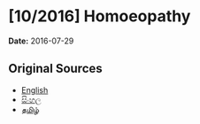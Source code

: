 # [10/2016] Homoeopathy

**Date:** 2016-07-29

## Original Sources

- [English](https://documents.gov.lk/view/acts/2016/7/10-2016_E.pdf)
- [සිංහල](https://documents.gov.lk/view/acts/2016/7/10-2016_S.pdf)
- [தமிழ்](https://documents.gov.lk/view/acts/2016/7/10-2016_T.pdf)
